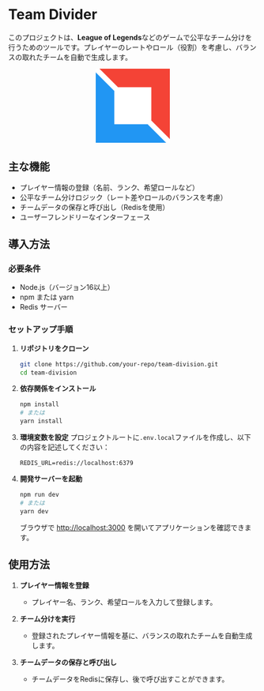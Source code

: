 # Team Divider

このプロジェクトは、**League of Legends**などのゲームで公平なチーム分けを行うためのツールです。プレイヤーのレートやロール（役割）を考慮し、バランスの取れたチームを自動で生成します。

<p align="center">
  <img src="./public/logo.svg" alt="Team Divider ロゴ" width="150">
</p>

## 主な機能

- プレイヤー情報の登録（名前、ランク、希望ロールなど）
- 公平なチーム分けロジック（レート差やロールのバランスを考慮）
- チームデータの保存と呼び出し（Redisを使用）
- ユーザーフレンドリーなインターフェース

## 導入方法

### 必要条件

- Node.js（バージョン16以上）
- npm または yarn
- Redis サーバー

### セットアップ手順

1. **リポジトリをクローン**

   ```bash
   git clone https://github.com/your-repo/team-division.git
   cd team-division
   ```

2. **依存関係をインストール**

   ```bash
   npm install
   # または
   yarn install
   ```

3. **環境変数を設定**
   プロジェクトルートに`.env.local`ファイルを作成し、以下の内容を記述してください：

   ```env
   REDIS_URL=redis://localhost:6379
   ```

4. **開発サーバーを起動**

   ```bash
   npm run dev
   # または
   yarn dev
   ```

   ブラウザで [http://localhost:3000](http://localhost:3000) を開いてアプリケーションを確認できます。

## 使用方法

1. **プレイヤー情報を登録**

   - プレイヤー名、ランク、希望ロールを入力して登録します。

2. **チーム分けを実行**

   - 登録されたプレイヤー情報を基に、バランスの取れたチームを自動生成します。

3. **チームデータの保存と呼び出し**
   - チームデータをRedisに保存し、後で呼び出すことができます。
